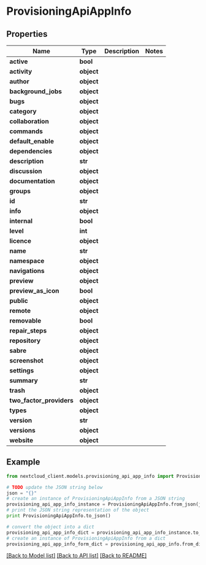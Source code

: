 # ProvisioningApiAppInfo


## Properties
Name | Type | Description | Notes
------------ | ------------- | ------------- | -------------
**active** | **bool** |  | 
**activity** | **object** |  | 
**author** | **object** |  | 
**background_jobs** | **object** |  | 
**bugs** | **object** |  | 
**category** | **object** |  | 
**collaboration** | **object** |  | 
**commands** | **object** |  | 
**default_enable** | **object** |  | 
**dependencies** | **object** |  | 
**description** | **str** |  | 
**discussion** | **object** |  | 
**documentation** | **object** |  | 
**groups** | **object** |  | 
**id** | **str** |  | 
**info** | **object** |  | 
**internal** | **bool** |  | 
**level** | **int** |  | 
**licence** | **object** |  | 
**name** | **str** |  | 
**namespace** | **object** |  | 
**navigations** | **object** |  | 
**preview** | **object** |  | 
**preview_as_icon** | **bool** |  | 
**public** | **object** |  | 
**remote** | **object** |  | 
**removable** | **bool** |  | 
**repair_steps** | **object** |  | 
**repository** | **object** |  | 
**sabre** | **object** |  | 
**screenshot** | **object** |  | 
**settings** | **object** |  | 
**summary** | **str** |  | 
**trash** | **object** |  | 
**two_factor_providers** | **object** |  | 
**types** | **object** |  | 
**version** | **str** |  | 
**versions** | **object** |  | 
**website** | **object** |  | 

## Example

```python
from nextcloud_client.models.provisioning_api_app_info import ProvisioningApiAppInfo

# TODO update the JSON string below
json = "{}"
# create an instance of ProvisioningApiAppInfo from a JSON string
provisioning_api_app_info_instance = ProvisioningApiAppInfo.from_json(json)
# print the JSON string representation of the object
print ProvisioningApiAppInfo.to_json()

# convert the object into a dict
provisioning_api_app_info_dict = provisioning_api_app_info_instance.to_dict()
# create an instance of ProvisioningApiAppInfo from a dict
provisioning_api_app_info_form_dict = provisioning_api_app_info.from_dict(provisioning_api_app_info_dict)
```
[[Back to Model list]](../README.md#documentation-for-models) [[Back to API list]](../README.md#documentation-for-api-endpoints) [[Back to README]](../README.md)


